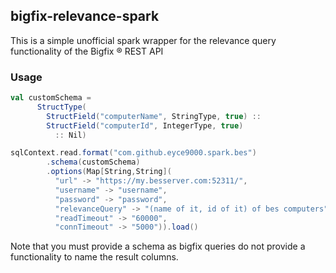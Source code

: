## bigfix-relevance-spark ##
This is a simple unofficial spark wrapper for the relevance query functionality of the Bigfix &reg; REST API

### Usage ###
```scala
val customSchema = 
      StructType(
        StructField("computerName", StringType, true) ::
        StructField("computerId", IntegerType, true) 
          :: Nil)

sqlContext.read.format("com.github.eyce9000.spark.bes")
        .schema(customSchema)
        .options(Map[String,String](
          "url" -> "https://my.besserver.com:52311/",
          "username" -> "username",
          "password" -> "password",
          "relevanceQuery" -> "(name of it, id of it) of bes computers",
          "readTimeout" -> "60000",
          "connTimeout" -> "5000")).load()
```
Note that you must provide a schema as bigfix queries do not provide a functionality to name the result columns.
